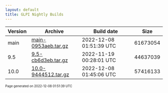 ```yaml
---
layout: default
title: GLPI Nightly Builds
---
```


Version|Archive|Build date|Size
---|---|---|---
main|[main-0953aeb.tar.gz](main-0953aeb.tar.gz)|2022-12-08 01:51:39 UTC|61673054
9.5|[9.5-cb6d3eb.tar.gz](9.5-cb6d3eb.tar.gz)|2022-11-19 00:28:01 UTC|44637039
10.0|[10.0-9444512.tar.gz](10.0-9444512.tar.gz)|2022-12-08 01:45:06 UTC|57416133

<font size="1">Page generated on 2022-12-08 01:51:39 UTC</font>
